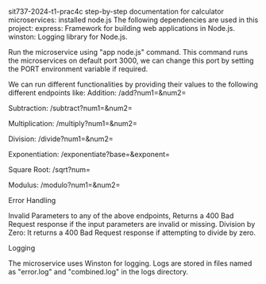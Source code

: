 sit737-2024-t1-prac4c
step-by-step documentation for calculator microservices: installed node.js The following dependencies are used in this project: express: Framework for building web applications in Node.js. winston: Logging library for Node.js.

Run the microservice using "app node.js" command. This command runs the microservices on default port 3000, we can change this port by setting the PORT environment variable if required.

We can run different functionalities by providing their values to the following different endpoints like: Addition: /add?num1=&num2=

Subtraction: /subtract?num1=&num2=

Multiplication: /multiply?num1=&num2=

Division: /divide?num1=&num2=

Exponentiation: /exponentiate?base=&exponent=

Square Root: /sqrt?num=

Modulus: /modulo?num1=&num2=

Error Handling

Invalid Parameters to any of the above endpoints, Returns a 400 Bad Request response if the input parameters are invalid or missing. Division by Zero: It returns a 400 Bad Request response if attempting to divide by zero.

Logging

The microservice uses Winston for logging. Logs are stored in files named as "error.log" and "combined.log" in the logs directory.
